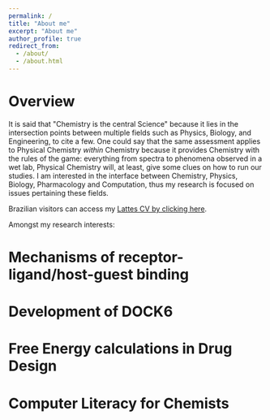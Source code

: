 ```yaml
---
permalink: /
title: "About me"
excerpt: "About me"
author_profile: true
redirect_from: 
  - /about/
  - /about.html
---
```



Overview
======
It is said that "Chemistry is the central Science" because it lies in the intersection points between multiple fields such as Physics, Biology, and Engineering, to cite a few. 
One could say that the same assessment applies to Physical Chemistry _within_ Chemistry because it provides Chemistry with the rules of the game: everything from spectra to phenomena observed in a wet lab, Physical Chemistry will, at least, give some clues on how to run our studies. I am interested in the interface between Chemistry, Physics, Biology, Pharmacology and Computation, thus my research is focused on issues pertaining these fields.

Brazilian visitors can access my [Lattes CV by clicking here](http://lattes.cnpq.br/9783482448906646).

Amongst my research interests:

Mechanisms of receptor-ligand/host-guest binding
======



Development of DOCK6
======



Free Energy calculations in Drug Design
======



Computer Literacy for Chemists
======




